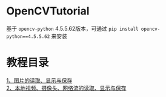 # OpenCVTutorial

基于 `opencv-python` 4.5.5.62版本，可通过 `pip install opencv-python==4.5.5.62` 来安装

# 教程目录

[1、图片的读取、显示与保存](1_图片读取显示与保存)    
[2、本地视频、摄像头、网络流的读取、显示与保存](2_本地视频摄像头网络流读取显示与保存)